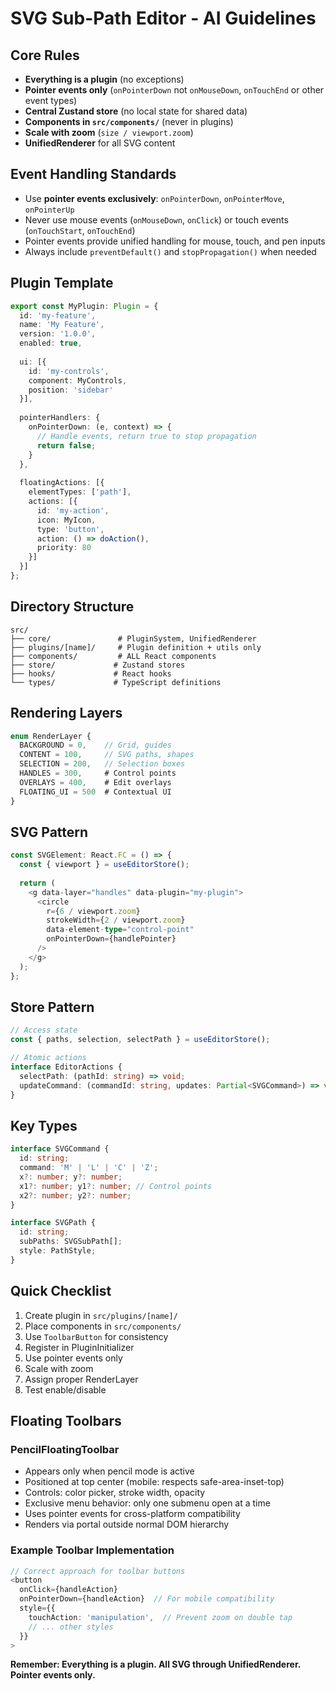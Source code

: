 # SVG Sub-Path Editor - AI Guidelines

## Core Rules
- **Everything is a plugin** (no exceptions)
- **Pointer events only** (`onPointerDown` not `onMouseDown`, `onTouchEnd` or other event types)
- **Central Zustand store** (no local state for shared data)
- **Components in `src/components/`** (never in plugins)
- **Scale with zoom** (`size / viewport.zoom`)
- **UnifiedRenderer** for all SVG content

## Event Handling Standards
- Use **pointer events exclusively**: `onPointerDown`, `onPointerMove`, `onPointerUp`
- Never use mouse events (`onMouseDown`, `onClick`) or touch events (`onTouchStart`, `onTouchEnd`)
- Pointer events provide unified handling for mouse, touch, and pen inputs
- Always include `preventDefault()` and `stopPropagation()` when needed

## Plugin Template
```typescript
export const MyPlugin: Plugin = {
  id: 'my-feature',
  name: 'My Feature',
  version: '1.0.0',
  enabled: true,
  
  ui: [{
    id: 'my-controls',
    component: MyControls,
    position: 'sidebar'
  }],
  
  pointerHandlers: {
    onPointerDown: (e, context) => {
      // Handle events, return true to stop propagation
      return false;
    }
  },
  
  floatingActions: [{
    elementTypes: ['path'],
    actions: [{
      id: 'my-action',
      icon: MyIcon,
      type: 'button',
      action: () => doAction(),
      priority: 80
    }]
  }]
};
```

## Directory Structure
```
src/
├── core/               # PluginSystem, UnifiedRenderer
├── plugins/[name]/     # Plugin definition + utils only
├── components/         # ALL React components
├── store/             # Zustand stores
├── hooks/             # React hooks
└── types/             # TypeScript definitions
```

## Rendering Layers
```typescript
enum RenderLayer {
  BACKGROUND = 0,    // Grid, guides
  CONTENT = 100,     // SVG paths, shapes
  SELECTION = 200,   // Selection boxes
  HANDLES = 300,     # Control points
  OVERLAYS = 400,    # Edit overlays
  FLOATING_UI = 500  # Contextual UI
}
```

## SVG Pattern
```typescript
const SVGElement: React.FC = () => {
  const { viewport } = useEditorStore();
  
  return (
    <g data-layer="handles" data-plugin="my-plugin">
      <circle 
        r={6 / viewport.zoom}
        strokeWidth={2 / viewport.zoom}
        data-element-type="control-point"
        onPointerDown={handlePointer}
      />
    </g>
  );
};
```

## Store Pattern
```typescript
// Access state
const { paths, selection, selectPath } = useEditorStore();

// Atomic actions
interface EditorActions {
  selectPath: (pathId: string) => void;
  updateCommand: (commandId: string, updates: Partial<SVGCommand>) => void;
}
```

## Key Types
```typescript
interface SVGCommand {
  id: string;
  command: 'M' | 'L' | 'C' | 'Z';
  x?: number; y?: number;
  x1?: number; y1?: number; // Control points
  x2?: number; y2?: number;
}

interface SVGPath {
  id: string;
  subPaths: SVGSubPath[];
  style: PathStyle;
}
```

## Quick Checklist
1. Create plugin in `src/plugins/[name]/`
2. Place components in `src/components/`
3. Use `ToolbarButton` for consistency
4. Register in PluginInitializer
5. Use pointer events only
6. Scale with zoom
7. Assign proper RenderLayer
8. Test enable/disable

## Floating Toolbars
### PencilFloatingToolbar
- Appears only when pencil mode is active
- Positioned at top center (mobile: respects safe-area-inset-top)
- Controls: color picker, stroke width, opacity
- Exclusive menu behavior: only one submenu open at a time
- Uses pointer events for cross-platform compatibility
- Renders via portal outside normal DOM hierarchy

### Example Toolbar Implementation
```typescript
// Correct approach for toolbar buttons
<button
  onClick={handleAction}
  onPointerDown={handleAction}  // For mobile compatibility
  style={{
    touchAction: 'manipulation',  // Prevent zoom on double tap
    // ... other styles
  }}
>
```

**Remember: Everything is a plugin. All SVG through UnifiedRenderer. Pointer events only.**